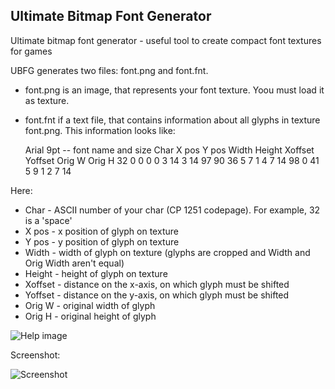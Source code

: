 Ultimate Bitmap Font Generator
------------------------------

Ultimate bitmap font generator - useful tool to create compact font textures for games

UBFG generates two files: font.png and font.fnt. 

  - font.png is an image, that represents your font texture. Yoou must load it as texture.
  - font.fnt if a text file, that contains information about all glyphs in texture font.png. This information looks like:

    Arial 9pt -- font name and size
    Char  X pos   Y pos   Width   Height   Xoffset  Yoffset  Orig W   Orig H
    32    0       0       0       0        3        14       3        14
    97    90      36      5       7        1        4        7        14
    98    0       41      5       9        1        2        7        14

Here:
* Char - ASCII number of your char (CP 1251 codepage). For example, 32 is a 'space'
* X pos - x position of glyph on texture
* Y pos - y position of glyph on texture
* Width - width of glyph on texture (glyphs are cropped and Width and Orig Width aren't equal)
* Height - height of glyph on texture
* Xoffset - distance on the x-axis, on which glyph must be shifted
* Yoffset - distance on the y-axis, on which glyph must be shifted
* Orig W - original width of glyph
* Orig H - original height of glyph

![Help image](https://github.com/scriptum/UBFG/raw/master/readme.png)

Screenshot:

![Screenshot](http://ompldr.org/vYWVtZA.png)